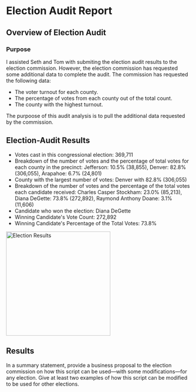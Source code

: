 # Election Audit Report

## Overview of Election Audit
### Purpose
I assisted Seth and Tom with submiting the election audit results to the election commission. However, the election commission has requested some additional data to complete the audit. The commission has requested the following data:
- The voter turnout for each county.
- The percentage of votes from each county out of the total count.
- The county with the highest turnout.

The purpoose of this audit analysis is to pull the additional data requested by the commission.

## Election-Audit Results
- Votes cast in this congressional election: 369,711 
- Breakdown of the number of votes and the percentage of total votes for each county in the precinct:
Jefferson: 10.5% (38,855), Denver: 82.8% (306,055), Arapahoe: 6.7% (24,801)
- County with the largest number of votes: Denver with 82.8% (306,055)
- Breakdown of the number of votes and the percentage of the total votes each candidate received: Charles Casper Stockham: 23.0% (85,213), Diana DeGette: 73.8% (272,892), Raymond Anthony Doane: 3.1% (11,606)
- Candidate who won the election: Diana DeGette
- Winning Candidate's Vote Count: 272,892
- Winning Candidate's Percentage of the Total Votes: 73.8%

<img width="284" alt="Election Results" src="https://user-images.githubusercontent.com/85654649/126088541-08339820-3476-44ee-a802-191c757fa438.png">


## Results
In a summary statement, provide a business proposal to the election commission on how this script can be used—with some modifications—for any election. Give at least two examples of how this script can be modified to be used for other elections.
